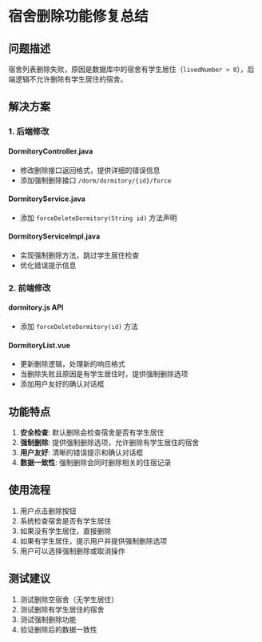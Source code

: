 # 宿舍删除功能修复总结

## 问题描述
宿舍列表删除失败，原因是数据库中的宿舍有学生居住（`livedNumber > 0`），后端逻辑不允许删除有学生居住的宿舍。

## 解决方案

### 1. 后端修改

#### DormitoryController.java
- 修改删除接口返回格式，提供详细的错误信息
- 添加强制删除接口 `/dorm/dormitory/{id}/force`

#### DormitoryService.java
- 添加 `forceDeleteDormitory(String id)` 方法声明

#### DormitoryServiceImpl.java
- 实现强制删除方法，跳过学生居住检查
- 优化错误提示信息

### 2. 前端修改

#### dormitory.js API
- 添加 `forceDeleteDormitory(id)` 方法

#### DormitoryList.vue
- 更新删除逻辑，处理新的响应格式
- 当删除失败且原因是有学生居住时，提供强制删除选项
- 添加用户友好的确认对话框

## 功能特点

1. **安全检查**: 默认删除会检查宿舍是否有学生居住
2. **强制删除**: 提供强制删除选项，允许删除有学生居住的宿舍
3. **用户友好**: 清晰的错误提示和确认对话框
4. **数据一致性**: 强制删除会同时删除相关的住宿记录

## 使用流程

1. 用户点击删除按钮
2. 系统检查宿舍是否有学生居住
3. 如果没有学生居住，直接删除
4. 如果有学生居住，提示用户并提供强制删除选项
5. 用户可以选择强制删除或取消操作

## 测试建议

1. 测试删除空宿舍（无学生居住）
2. 测试删除有学生居住的宿舍
3. 测试强制删除功能
4. 验证删除后的数据一致性 